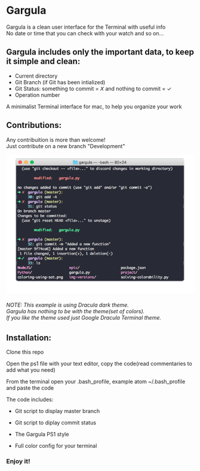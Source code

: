 # Gargula

Gargula is a clean user interface for the Terminal with useful info <br>
No date or time that you can check with your watch and so on...

<h2>Gargula includes only the important data, to keep it simple and clean:</h2>

- Current directory
- Git Branch (if Git has been intialized)
- Git Status: something to commit = 𝘟 and nothing to commit = ✓
- Operation number

A minimalist Terminal interface for mac, to help you organize your work

<h2>Contributions:</h2>

Any contribuition is more than welcome! <br> 
Just contribute on a new branch "Development"

![](gargula.png) 

<h6> NOTE:
This example is using Dracula dark theme. <br> 
Gargula has nothing to be with the theme(set of colors). <br> 
If you like the theme used just Google Dracula Terminal theme. </h6>


<h2>Installation: </h2>

Clone this repo  

Open the ps1 file with your text editor, copy the code(read commentaries to add what you need)

From the terminal open your .bash_profile, example atom ~/.bash_profile and paste the code 

The code includes: 

- Git script to display master branch

- Git script to diplay commit status

- The Gargula PS1 style

- Full color config for your terminal

<h3>Enjoy it!</h3>
